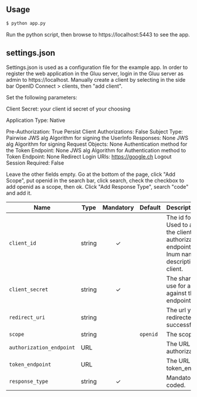 ## Usage

```bash
$ python app.py
```
Run the python script, then browse to https://localhost:5443 to see the app.

## settings.json
Settings.json is used as a configuration file for the example app.
In order to register the web application in the Gluu server, login in the Gluu server as admin to https://localhost. Manually create a client by selecting in the side bar OpenID Connect > clients, then "add client".

Set the following parameters:

Client Secret: your client id secret of your choosing

Application Type: Native

Pre-Authorization: True
Persist Client Authorizations: False
Subject Type: Pairwise
JWS alg Algorithm for signing the UserInfo Responses: None
JWS alg Algorithm for signing Request Objects: None
Authentication method for the Token Endpoint: None
JWS alg Algorithm for Authentication method to Token Endpoint: None
Redirect Login URIs: https://google.ch
Logout Session Required: False

Leave the other fields empty.
Go at the bottom of the page, click "Add Scope", put openid in the search bar, click search, check the checkbox to add openid as a scope, then ok.
Click "Add Response Type", search "code" and add it.



Name            | Type    | Mandatory | Default  | Description
----------------| ------- | :-------: | -------- | :---------------
`client_id`     | string  |    ✓      |          | The id for the client. Used to authenticate the client against the authorization server endpoint. It may be the Inum name in the description of the client.
`client_secret` | string  |    ✓      |          | The shared secret to use for authentication against the token endpoint.
`redirect_uri`         | string  |           |  | The url you are redirected to after a successful login.
`scope`         | string  |           | `openid` | The scopes to ask for.
`authorization_endpoint` | URL |     |          | The URL to the authorization_endpoint.
`token_endpoint`| URL     |           |          | The URL to the token_endpoint.
`response_type`        | string  |   ✓       |          | Mandatory, hard coded.
